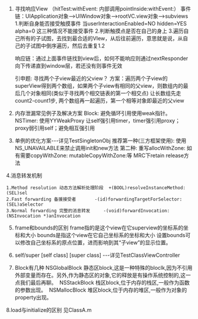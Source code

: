 
1. 寻找响应View  （hitTest:withEvent:  内部调用pointInside:withEvent:）
    事件链：UIApplication对象——>UIWindow对象——>rootVC.view对象——>subviews
    1.判断自身能否接受触摸事件        当userInteractionEnabled=NO hidden=YES alpha=0 这三种情况不能接受事件
    2.判断触摸点是否在自己的身上
    3.遍历自己所有的子试图，去找到最合适的VIew，从后往前遍历，意思就是说，从自己的子试图中倒序遍历，然后去重复1.2
    
    响应链：通过上面事件链找到view后，如何不能响应则通过nextResponder向下传递直到window层，若还没有则事件无效
    
    引申题: 寻找两个子view最近的父view？
    方案：遍历两个子view的superView得到两个数组，如果两个子view有相同的父view，则数组内的最后几个对象相同(类似于寻找两个相交链表的第一个相交点)
                让长数组先走count2-count1步, 两个数组再一起遍历，第一个相等对象即最近的父view

2.  内存泄漏常见例子及解决方案
Block: 避免循环引用使用weak指针。  NSTimer: 使用YYWeakProxy  让self强引用timer，timer强引用proxy；proxy弱引用self；避免相互强引用

3. 单例的优化方案---详见TestSingletonObj
    推荐第一种(三方框架使用):  使用NS_UNAVAILABLE来禁止调用init和new方法
    第二种: 重写allocWithZone:  如有需要copyWithZone: mutableCopyWithZone:等  MRC下retain  release方法

4.消息转发机制

    1.Method resolution 动态方法解析处理阶段  +(BOOL)resolveInstanceMethod:(SEL)sel
    2.Fast forwarding 备援接受者       -(id)forwardingTargetForSelector:(SEL)aSelector
    3.Normal forwarding 完整的消息转发     -(void)forwardInvocation:(NSInvocation *)anInvocation
    
5. frame和bounds的区别
    frame指的是这个view在它superview的坐标系的坐标和大小
    bounds是指这个view在它自己坐标系的坐标和大小  设置bounds可以修改自己坐标系的原点位置，进而影响到其“子view”的显示位置。

6. self/super [self class] [super class]  ---详见TestClassViewController

7. Block有几种
    NSGlobalBlock 静态区block,这是一种特殊的bloclk,因为不引用外部变量而存在。另外,作为静态区的对象,它的释放是有操作系统控制的,这一点我们最后再聊。 
    NSStackBlock 栈区block,位于内存的栈区,一般作为函数的参数出现。 
    NSMallocBlock 堆区block,位于内存的堆区,一般作为对象的property出现。

8.load与initialize的区别  见ClassA.m
